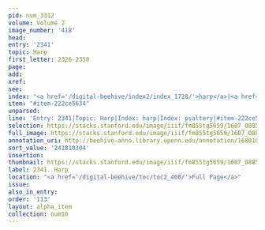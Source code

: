 ```yaml
---
pid: num_3312
volume: Volume 2
image_number: '418'
head:
entry: '2341'
topic: Harp
first_letter: 2326-2350
page:
add:
xref:
see:
index: "<a href='/digital-beehive/index2/index_1728/'>harp</a>|<a href='/digital-beehive/index4/index_3168/'>psaltery</a>"
item: "#item-222ce5634"
unparsed:
line: 'Entry: 2341|Topic: Harp|Index: harp|Index: psaltery|#item-222ce5634'
selection: https://stacks.stanford.edu/image/iiif/fm855tg5659/1607_0885/786,304,2611,243/full/0/default.jpg
full_image: https://stacks.stanford.edu/image/iiif/fm855tg5659/1607_0885/full/full/0/default.jpg
annotation_uri: http://beehive-anno.library.upenn.edu/annotation/1680101375389
sort_value: '241810304'
insertion:
thumbnail: https://stacks.stanford.edu/image/iiif/fm855tg5659/1607_0885/786,304,600,180/250,/0/default.jpg
label: 2341. Harp
location: "<a href='/digital-beehive/toc/toc2_408/'>Full Page</a>"
issue:
also_in_entry:
order: '113'
layout: alpha_item
collection: num10
---
```

